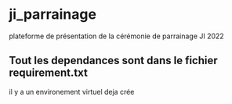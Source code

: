 # ji_parrainage
plateforme de présentation de la cérémonie de parrainage JI 2022

## Tout les dependances sont dans le fichier requirement.txt
il y a un environement virtuel deja crée
